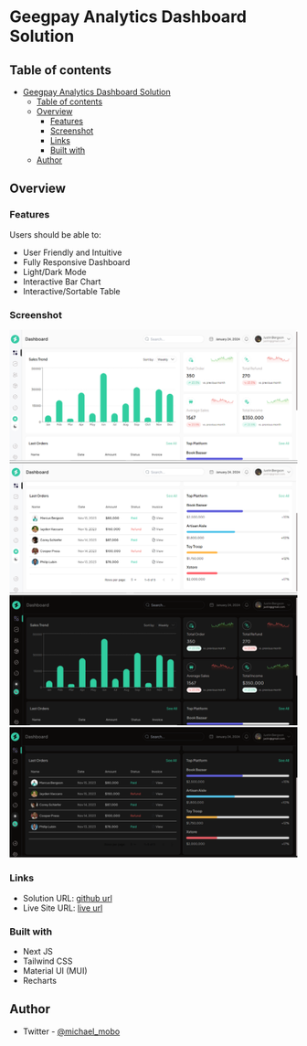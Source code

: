 # Geegpay Analytics Dashboard Solution

## Table of contents

- [Geegpay Analytics Dashboard Solution](#geegpay-analytics-dashboard-solution)
  - [Table of contents](#table-of-contents)
  - [Overview](#overview)
    - [Features](#features)
    - [Screenshot](#screenshot)
    - [Links](#links)
    - [Built with](#built-with)
  - [Author](#author)

## Overview

### Features

Users should be able to:

- User Friendly and Intuitive
- Fully Responsive Dashboard
- Light/Dark Mode
- Interactive Bar Chart
- Interactive/Sortable Table

### Screenshot

![](./Screenshots/Screenshot%20(64).png)
![](./Screenshots/Screenshot%20(65).png)
![](./Screenshots/Screenshot%20(62).png)
![](./Screenshots/Screenshot%20(63).png)

### Links

- Solution URL: [github url](https://github.com/mobo07/Analytics-Dashboard)
- Live Site URL: [live url](https://analytics-dashboard-ht7e.vercel.app/)

### Built with

- Next JS
- Tailwind CSS
- Material UI (MUI)
- Recharts

## Author
- Twitter - [@michael_mobo](https://twitter.com/michael_mobo)

